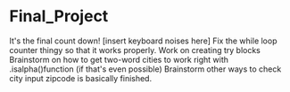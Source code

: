 # Final_Project
It's the final count down! [insert keyboard noises here]
Fix the while loop counter thingy so that it works properly. 
Work on creating try blocks
Brainstorm on how to get two-word cities to work right with .isalpha()function (if that's even possible)
Brainstorm other ways to check city input
zipcode is basically finished.
